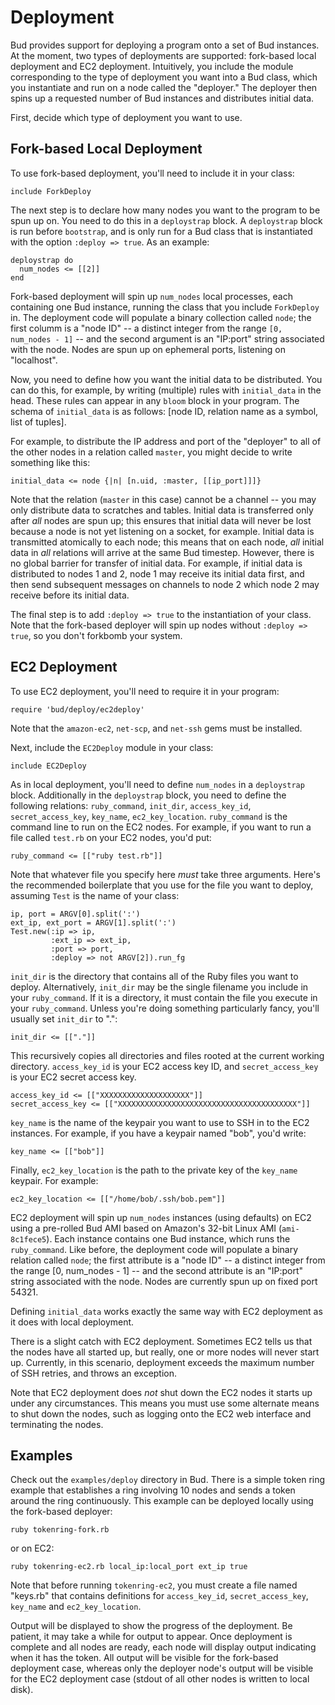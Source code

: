 # Deployment

Bud provides support for deploying a program onto a set of Bud instances.  At the moment, two types of deployments are supported: fork-based local deployment and EC2 deployment.  Intuitively, you include the module corresponding to the type of deployment you want into a Bud class, which you instantiate and run on a node called the "deployer."  The deployer then spins up a requested number of Bud instances and distributes initial data.

First, decide which type of deployment you want to use.

## Fork-based Local Deployment

To use fork-based deployment, you'll need to include it in your class:

    include ForkDeploy

The next step is to declare how many nodes you want to the program to be spun up on.  You need to do this in a `deploystrap` block.  A `deploystrap` block is run before `bootstrap`, and is only run for a Bud class that is instantiated with the option `:deploy => true`.  As an example:

    deploystrap do
      num_nodes <= [[2]]
    end

Fork-based deployment will spin up `num_nodes` local processes, each containing one Bud instance, running the class that you include `ForkDeploy` in.  The deployment code will populate a binary collection called `node`; the first columm is a "node ID" -- a distinct integer from the range `[0, num_nodes - 1]` -- and the second argument is an "IP:port" string associated with the node.  Nodes are spun up on ephemeral ports, listening on "localhost".

Now, you need to define how you want the initial data to be distributed.  You can do this, for example, by writing (multiple) rules with `initial_data` in the head.  These rules can appear in any `bloom` block in your program. The schema of `initial_data` is as follows: [node ID, relation name as a symbol, list of tuples].

For example, to distribute the IP address and port of the "deployer" to all of the other nodes in a relation called `master`, you might decide to write something like this:

    initial_data <= node {|n| [n.uid, :master, [[ip_port]]]}

Note that the relation (`master` in this case) cannot be a channel -- you may only distribute data to scratches and tables.  Initial data is transferred only after _all_ nodes are spun up; this ensures that initial data will never be lost because a node is not yet listening on a socket, for example.  Initial data is transmitted atomically to each node; this means that on each node, _all_ initial data in _all_ relations will arrive at the same Bud timestep.  However, there is no global barrier for transfer of initial data.  For example, if initial data is distributed to nodes 1 and 2, node 1 may receive its initial data first, and then send subsequent messages on channels to node 2 which node 2 may receive before its initial data.

The final step is to add `:deploy => true` to the instantiation of your class.  Note that the fork-based deployer will spin up nodes without `:deploy => true`, so you don't forkbomb your system.


## EC2 Deployment

To use EC2 deployment, you'll need to require it in your program:

    require 'bud/deploy/ec2deploy'

Note that the `amazon-ec2`, `net-scp`, and `net-ssh` gems must be installed.

Next, include the `EC2Deploy` module in your class:

    include EC2Deploy

As in local deployment, you'll need to define `num_nodes` in a `deploystrap` block.  Additionally in the `deploystrap` block, you need to define the following relations: `ruby_command`, `init_dir`, `access_key_id`, `secret_access_key`, `key_name`, `ec2_key_location`.  `ruby_command` is the command line to run on the EC2 nodes.  For example, if you want to run a file called `test.rb` on your EC2 nodes, you'd put:

    ruby_command <= [["ruby test.rb"]]

Note that whatever file you specify here _must_ take three arguments.  Here's the recommended boilerplate that you use for the file you want to deploy, assuming `Test` is the name of your class:

    ip, port = ARGV[0].split(':')
    ext_ip, ext_port = ARGV[1].split(':')
    Test.new(:ip => ip,
             :ext_ip => ext_ip,
             :port => port,
             :deploy => not ARGV[2]).run_fg

`init_dir` is the directory that contains all of the Ruby files you want to deploy.  Alternatively, `init_dir` may be the single filename you include in your `ruby_command`.  If it is a directory, it must contain the file you execute in your `ruby_command`.  Unless you're doing something particularly fancy, you'll usually set `init_dir` to ".":

    init_dir <= [["."]]

This recursively copies all directories and files rooted at the current working directory.  `access_key_id` is your EC2 access key ID, and `secret_access_key` is your EC2 secret access key.

    access_key_id <= [["XXXXXXXXXXXXXXXXXXXX"]]
    secret_access_key <= [["XXXXXXXXXXXXXXXXXXXXXXXXXXXXXXXXXXXXXXXX"]]

`key_name` is the name of the keypair you want to use to SSH in to the EC2 instances.  For example, if you have a keypair named "bob", you'd write:

    key_name <= [["bob"]]

Finally, `ec2_key_location` is the path to the private key of the `key_name` keypair.  For example:

    ec2_key_location <= [["/home/bob/.ssh/bob.pem"]]

EC2 deployment will spin up `num_nodes` instances (using defaults) on EC2 using a pre-rolled Bud AMI based on Amazon's 32-bit Linux AMI (`ami-8c1fece5`).  Each instance contains one Bud instance, which runs the `ruby_command`.  Like before, the deployment code will populate a binary relation called `node`; the first attribute is a "node ID" -- a distinct integer from the range [0, num_nodes - 1] -- and the second attribute is an "IP:port" string associated with the node.  Nodes are currently spun up on fixed port 54321.

Defining `initial_data` works exactly the same way with EC2 deployment as it does with local deployment.

There is a slight catch with EC2 deployment.  Sometimes EC2 tells us that the nodes have all started up, but really, one or more nodes will never start up.  Currently, in this scenario, deployment exceeds the maximum number of SSH retries, and throws an exception.

Note that EC2 deployment does *not* shut down the EC2 nodes it starts up under any circumstances.  This means you must use some alternate means to shut down the nodes, such as logging onto the EC2 web interface and terminating the nodes.

## Examples

Check out the `examples/deploy` directory in Bud.  There is a simple token ring example that establishes a ring involving 10 nodes and sends a token around the ring continuously.  This example can be deployed locally using the fork-based deployer:

    ruby tokenring-fork.rb

or on EC2:

    ruby tokenring-ec2.rb local_ip:local_port ext_ip true

Note that before running `tokenring-ec2`, you must create a file named "keys.rb" that contains definitions for `access_key_id`, `secret_access_key`, `key_name` and `ec2_key_location`.

Output will be displayed to show the progress of the deployment.  Be patient, it may take a while for output to appear.  Once deployment is complete and all nodes are ready, each node will display output indicating when it has the token.  All output will be visible for the fork-based deployment case, whereas only the deployer node's output will be visible for the EC2 deployment case (stdout of all other nodes is written to local disk).